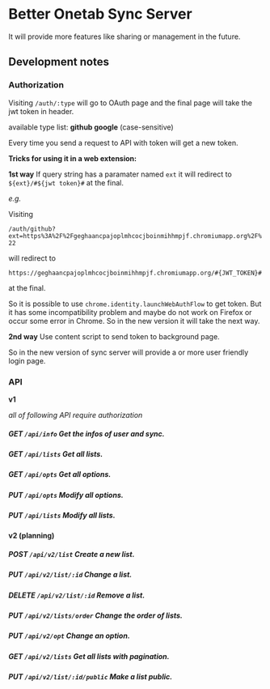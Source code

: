 Better Onetab Sync Server
======

It will provide more features like sharing or management in the future.

## Development notes

### Authorization

Visiting `/auth/:type` will go to OAuth page and the final page will take the jwt token in header.

available type list: **github google** (case-sensitive)

Every time you send a request to API with token will get a new token.

**Tricks for using it in a web extension:**

**1st way** If query string has a paramater named `ext` it will redirect to `${ext}/#${jwt token}#` at the final.

*e.g.*

Visiting

`/auth/github?ext=https%3A%2F%2Fgeghaancpajoplmhcocjboinmihhmpjf.chromiumapp.org%2F%22`

will redirect to

`https://geghaancpajoplmhcocjboinmihhmpjf.chromiumapp.org/#{JWT_TOKEN}#`

at the final.

So it is possible to use `chrome.identity.launchWebAuthFlow` to get token. But it has some incompatibility problem and maybe do not work on Firefox or occur some error in Chrome. So in the new version it will take the next way.

**2nd way** Use content script to send token to background page.

So in the new version of sync server will provide a or more user friendly login page.

### API

**v1**

*all of following API require authorization*

##### GET `/api/info` Get the infos of user and sync.

##### GET `/api/lists` Get all lists.

##### GET `/api/opts` Get all options.

##### PUT `/api/opts` Modify all options.

##### PUT `/api/lists` Modify all lists.

**v2 (planning)**

##### POST `/api/v2/list` Create a new list.

##### PUT `/api/v2/list/:id` Change a list.

##### DELETE `/api/v2/list/:id` Remove a list.

##### PUT `/api/v2/lists/order` Change the order of lists.

##### PUT `/api/v2/opt` Change an option.

##### GET `/api/v2/lists` Get all lists with pagination.

##### PUT `/api/v2/list/:id/public` Make a list public.
